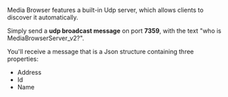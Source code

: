 Media Browser features a built-in Udp server, which allows clients to discover it automatically. 

Simply send a **udp broadcast message** on port **7359**, with the text "who is MediaBrowserServer_v2?".

You'll receive a message that is a Json structure containing three properties:

* Address
* Id
* Name